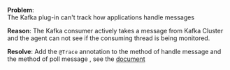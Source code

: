 **Problem**: <br/>
The Kafka plug-in can't track how applications handle messages

**Reason**:
The Kafka consumer actively takes a message from Kafka Cluster and the agent can not see if the consuming thread is being monitored.

**Resolve**:
Add the `@Trace` annotation to the method of handle message and the method of poll message , see the [document](https://github.com/apache/incubator-skywalking/blob/master/docs/en/Application-toolkit-trace.md)